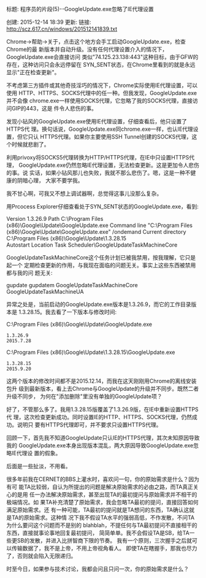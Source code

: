 标题: 程序员的片段(5)--GoogleUpdate.exe忽略了IE代理设置

创建: 2015-12-14 18:39
更新:
链接: http://scz.617.cn/windows/201512141839.txt

Chrome->帮助->关于，点击这个地方会手工启动GoogleUpdate.exe，检查Chrome的最
新版本并自动升级。没有任何代理设置介入的情况下，GoogleUpdate.exe会直接访问
类似"74.125.23.138:443"这种目标，由于GFW的存在，这种访问只会永远停留在
SYN_SENT状态，在Chrome里看到的就是永远显示"正在检查更新"。

不考虑第三方插件或其他奇技淫巧的情况下，Chrome实际使用IE代理设置，可以使用
HTTP、HTTPS、SOCKS代理中的任一种。但我发现，GoogleUpdate.exe并不会像
chrome.exe一样使用SOCKS代理，它忽略了我的SOCKS代理，直接访问GIP的443，这是
件令人悲伤的事。

发现小钻风的GoogleUpdate.exe使用IE代理设置，仔细查看后，他只设置了HTTPS代
理。换句话说，GoogleUpdate.exe同chrome.exe一样，也认IE代理设置，但它只认
HTTPS代理。如果你主要使用SSH Tunnel创建的SOCKS代理，这个时候就悲剧了。

利用privoxy将SOCKS5代理转换为HTTP/HTTPS代理，在IE中只设置HTTPS代理，
GoogleUpdate.exe仍然忽略IE代理设置，无法检查更新。这是更加令人悲伤的事。说
实话，如果小钻风那儿也失败，我就不那么悲伤了。嗯，这是一种不健康的阴暗心理，
大家不要学我。

我不甘心啊，可我又不想上调试器啊，总觉得这事儿没那么复杂。

用Prcocess Explorer仔细查看处于SYN_SENT状态的GoogleUpdate.exe，看到:

Version             1.3.26.9
Path                C:\Program Files (x86)\Google\Update\GoogleUpdate.exe
Command line        "C:\Program Files (x86)\Google\Update\GoogleUpdate.exe" /ondemand
Current directory   C:\Program Files (x86)\Google\Update\1.3.28.15\
Autostart Location  Task Scheduler\GoogleUpdateTaskMachineCore

GoogleUpdateTaskMachineCore这个任务计划已被我禁用，按我理解，它只是起一个
定期检查更新的作用，与我现在面临的问题无关。事实上这些东西被禁用都与我的问
题无关:

gupdate
gupdatem
GoogleUpdateTaskMachineCore
GoogleUpdateTaskMachineUA

异常之处是，当前启动的GoogleUpdate.exe版本是1.3.26.9，而它的工作目录版本是
1.3.28.15。我去看了一下版本与修改时间:

C:\Program Files (x86)\Google\Update\GoogleUpdate.exe

    1.3.26.9
    2015.7.28

C:\Program Files (x86)\Google\Update\1.3.28.15\GoogleUpdate.exe

    1.3.28.15
    2015.9.20

这两个版本的修改时间都不是2015.12.14，而我在这天刚刚用Chrome的离线安装包升
级到最新版本，看上去Chrome与GoogleUpdate的升级并不同步。既然二者升级不同步，
为何在"添加删除"里没有单独的GoogleUpdate项？

好了，不管那么多了。我用1.3.28.15版覆盖了1.3.26.9版，在IE中重新设置HTTPS代
理，这次检查更新成功。同时设置IE的HTTP、HTTPS、SOCKS代理，仍然成功。说明只
要有HTTPS代理即可，并不要求只设置HTTPS代理。

回顾一下，首先我不知道GoogleUpdate只认IE的HTTPS代理，其次未知原因导致我的
GoogleUpdate.exe本身出现版本混乱，两大原因导致GoogleUpdate.exe忽略IE代理设
置的假象。

后面是一些扯淡，不用看。

很多年前我在CERNET的BBS上灌水时，喜欢问一句，你的原始需求是什么？因为有可
能TA比较弱，自认为所提出的问题是解决原始需求的必由之路，而TA真正关心的是用
任一办法解决原始需求，甚至出现TA的最初提问与原始需求并不相干的极端情况。如
果TA补充清楚了原始需求，我会忽略TA最初的提问，直接回答如何满足原始需求。还
有一种可能，TA最初的提问就是TA想问的东西，TA确认这就是TA的原始需求。这种情
况下我不假设TA水平的强弱高低，不作发散，不问TA为什么要问这个问题而不是别的
blahblah，不提任何与TA最初提问不直接相干的东西，直接就事论事地回复最初提问，
简简单单。我不会假设TA是SB，给TA一些更SB的发散，并进入比拼智商下限的节奏。
我有一个原则，三次握手之后就可以传输数据了，我不是上帝，不用上帝视角看人。
即使TA在瞎握手，那我也尽力了，否则就会陷入无限递归。

时至今日，如果参与技术讨论，我都会问且只问一次，你的原始需求是什么？
